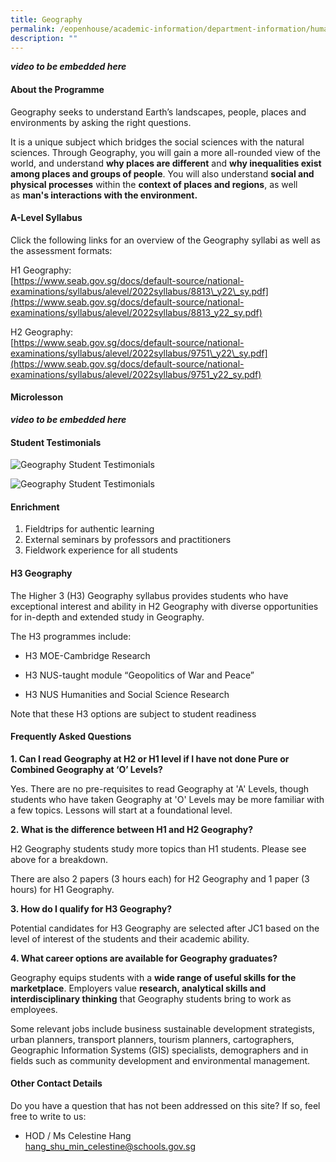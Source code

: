 ```yaml
---
title: Geography
permalink: /eopenhouse/academic-information/department-information/humanities/geography/
description: ""
---
```

***video to be embedded here***

#### About the Programme

Geography seeks to understand Earth’s landscapes, people, places and environments by asking the right questions.&nbsp;

It is a unique subject which bridges the social sciences with the natural sciences. Through Geography, you will gain a more all-rounded view of the world, and understand&nbsp;**why places are different**&nbsp;and&nbsp;**why inequalities exist among places and groups of people**. You will also understand&nbsp;**social and physical processes**&nbsp;within the&nbsp;**context of places and regions**, as well as&nbsp;**man's interactions with the environment.**

#### **A-Level Syllabus**

Click the following links for an overview of the Geography syllabi as well as the assessment formats:

  

H1 Geography: <br>
[https://www.seab.gov.sg/docs/default-source/national-examinations/syllabus/alevel/2022syllabus/8813\_y22\_sy.pdf](https://www.seab.gov.sg/docs/default-source/national-examinations/syllabus/alevel/2022syllabus/8813_y22_sy.pdf)  
  

H2 Geography: <br>
[https://www.seab.gov.sg/docs/default-source/national-examinations/syllabus/alevel/2022syllabus/9751\_y22\_sy.pdf](https://www.seab.gov.sg/docs/default-source/national-examinations/syllabus/alevel/2022syllabus/9751_y22_sy.pdf)  

#### **Microlesson**

***video to be embedded here***

#### **Student Testimonials**

![Geography Student Testimonials](/images/geography%201.png)

![Geography Student Testimonials](/images/geography%202.png)

#### **Enrichment**

1.  Fieldtrips for authentic learning
2.  External seminars by professors and practitioners
3.  Fieldwork experience for all students

#### **H3 Geography**

The Higher 3 (H3) Geography syllabus provides students who have exceptional interest and ability in H2 Geography with diverse opportunities for in-depth and extended study in Geography.

  

The H3 programmes include:

  

*   H3 MOE-Cambridge Research
    

  

*   H3 NUS-taught module “Geopolitics of War and Peace”

  

*   H3 NUS Humanities and Social Science Research

  

Note that these H3 options are subject to student readiness

#### **Frequently Asked Questions**

**1\. Can I read Geography at H2 or H1 level if I have not done Pure or Combined Geography at ‘O’ Levels?**

Yes. There are no pre-requisites to read Geography at 'A' Levels, though students who have taken Geography at 'O' Levels may be more familiar with a few topics. Lessons will start at a foundational level.

  

**2\. What is the difference between H1 and H2 Geography?**

H2 Geography students study more topics than H1 students. Please see above for a breakdown.

There are also 2 papers (3 hours each) for H2 Geography and 1 paper (3 hours) for H1 Geography.&nbsp;

  

**3\. How do I qualify for H3 Geography?**

Potential candidates for H3 Geography are selected after JC1 based on the level of interest of the students and their academic ability.

  

**4\. What career options are available for Geography graduates?**

Geography equips students with a&nbsp;**wide range of useful skills for the marketplace**. Employers value&nbsp;**research, analytical skills and interdisciplinary thinking**&nbsp;that Geography students bring to work as employees.

Some relevant jobs include business sustainable development strategists, urban planners, transport planners, tourism planners, cartographers, Geographic Information Systems (GIS) specialists, demographers and in fields such as community development and environmental management.

#### **Other Contact Details**

Do you have a question that has not been addressed on this site? If so, feel free to write to us:

  

*   HOD / Ms Celestine Hang <br>
    [hang\_shu\_min\_celestine@schools.gov.sg](mailto:hang_shu_min_celestine@schools.gov.sg)